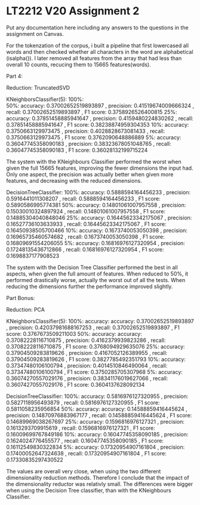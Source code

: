# LT2212 V20 Assignment 2

Put any documentation here including any answers to the questions in the 
assignment on Canvas.

For the tokenzation of the corpus, i built a pipeline that first lowercased all words and then checked whether all characters in the word are alphabetical (isalpha()). I later removed all features from the array that had less than overall 10 counts, recucing them to 15665 features(words).

Part 4:

Reduction: TruncatedSVD

KNeighborsClassifier(5):
100%:  
50%:  accuracy:  0.37002652519893897 , precision:  0.41519674009666324 , recall:  0.37002652519893897 , F1 score:  0.3758926526400815
25%:  accuracy:  0.37851458885941647 , precision:  0.4159480224830262 , recall:  0.37851458885941647 , F1 score:  0.38238874959304353
10%:  accuracy:  0.3750663129973475 , precision:  0.4028828673081433 , recall:  0.3750663129973475 , F1 score:  0.3762090648886889
5%:   accuracy:  0.36047745358090183 , precision:  0.38323678051048765 , recall:  0.36047745358090183 , F1 score:  0.36028132199715224

The system with the KNeighbours Classifier performed the worst when given the full 15665 features, improving the fewer dimensions the input had. Only one aspect, the precision was actually better when given more features, and decreasing with the reduced dimensions.

DecisionTreeClassifier:
100%: accuracy:  0.5888594164456233 , precision:  0.5916441011308207 , recall:  0.5888594164456233 , F1 score:  0.5890586995774381
50%:  accuracy:  0.14801061007957558 , precision:  0.15030010324897924 , recall:  0.14801061007957558 , F1 score:  0.14885304040848046
25%:  accuracy:  0.16445623342175067 , precision:  0.16527736103633933 , recall:  0.16445623342175067 , F1 score:  0.16450938505700466
10%:  accuracy:  0.1673740053050398 , precision:  0.16965735460574682 , recall:  0.1673740053050398 , F1 score:  0.16809691554206055
5%:   accuracy:  0.16816976127320954 , precision:  0.17248135436712866 , recall:  0.16816976127320954 , F1 score:  0.1698837177908523

The system with the Decision Tree Classifier performed the best in all aspects, when given the full amount of features. When reduced to 50%, it performed drastically worse, actually the worst out of all the tests. When reducing the dimensions further the performance improved slightly.

Part Bonus:

Reduction: PCA

KNeighborsClassifier(5):
100%: accuracy:  accuracy:  0.37002652519893897 , precision:  0.42037981688167253 , recall:  0.37002652519893897 , F1 score:  0.3767673509211003
50%:  accuracy:  accuracy:  0.37082228116710875 , precision:  0.4162379939823286 , recall:  0.37082228116710875 , F1 score:  0.3768094929635076
25%:  accuracy:  0.37904509283819626 , precision:  0.4167052126389955 , recall:  0.37904509283819626 , F1 score:  0.3827785492351793
10%:  accuracy:  0.37347480106100794 , precision:  0.4014510846490064 , recall:  0.37347480106100794 , F1 score:  0.3750285705307968
5%:   accuracy:  0.36074270557029176 , precision:  0.38341176019627066 , recall:  0.36074270557029176 , F1 score:  0.3604137628092134

DecisionTreeClassifier:
100%: accuracy:  0.5816976127320955 , precision:  0.5827118956493879 , recall:  0.5816976127320955 , F1 score:  0.5811058235956854
50%:  accuracy:  accuracy:  0.14588859416445624 , precision:  0.14870976883967177 , recall:  0.14588859416445624 , F1 score:  0.14689969038267697
25%:  accuracy:  0.1596816976127321 , precision:  0.1613293709915619 , recall:  0.1596816976127321 , F1 score:  0.16009699767849186
10%:  accuracy:  0.16047745358090185 , precision:  0.1624024776455577 , recall:  0.16047745358090185 , F1 score:  0.16112549830322834
5%:   accuracy:  0.17320954907161804 , precision:  0.17400052647324638 , recall:  0.17320954907161804 , F1 score:  0.17330835297430522


The values are overall very close, when using the two different dimensionality reduction methods. Therefore I conclude that the impact of the dimensionality reductor was relativly small. The differences were bigger when using the Decision Tree classifier, than with the KNeighbours Classifier.



